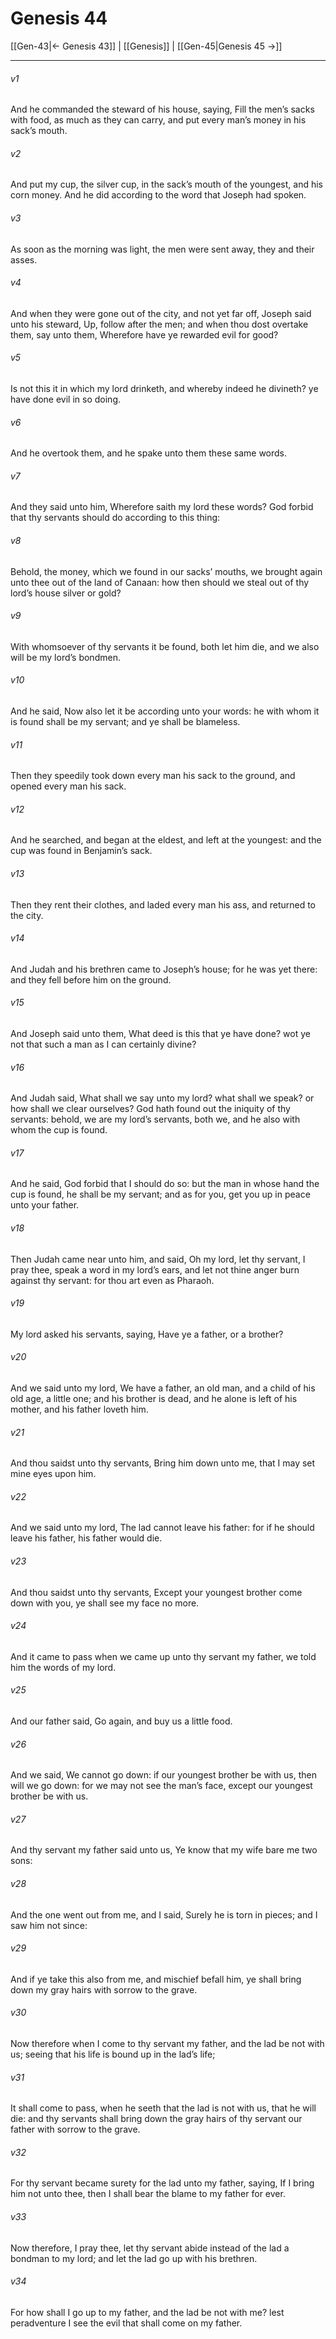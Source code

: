 # Genesis 44

[[Gen-43|← Genesis 43]] | [[Genesis]] | [[Gen-45|Genesis 45 →]]
***

###### v1
And he commanded the steward of his house, saying, Fill the men’s sacks with food, as much as they can carry, and put every man’s money in his sack’s mouth.
###### v2
And put my cup, the silver cup, in the sack’s mouth of the youngest, and his corn money. And he did according to the word that Joseph had spoken.
###### v3
As soon as the morning was light, the men were sent away, they and their asses.
###### v4
And when they were gone out of the city, and not yet far off, Joseph said unto his steward, Up, follow after the men; and when thou dost overtake them, say unto them, Wherefore have ye rewarded evil for good?
###### v5
Is not this it in which my lord drinketh, and whereby indeed he divineth? ye have done evil in so doing.
###### v6
And he overtook them, and he spake unto them these same words.
###### v7
And they said unto him, Wherefore saith my lord these words? God forbid that thy servants should do according to this thing:
###### v8
Behold, the money, which we found in our sacks’ mouths, we brought again unto thee out of the land of Canaan: how then should we steal out of thy lord’s house silver or gold?
###### v9
With whomsoever of thy servants it be found, both let him die, and we also will be my lord’s bondmen.
###### v10
And he said, Now also let it be according unto your words: he with whom it is found shall be my servant; and ye shall be blameless.
###### v11
Then they speedily took down every man his sack to the ground, and opened every man his sack.
###### v12
And he searched, and began at the eldest, and left at the youngest: and the cup was found in Benjamin’s sack.
###### v13
Then they rent their clothes, and laded every man his ass, and returned to the city.
###### v14
And Judah and his brethren came to Joseph’s house; for he was yet there: and they fell before him on the ground.
###### v15
And Joseph said unto them, What deed is this that ye have done? wot ye not that such a man as I can certainly divine?
###### v16
And Judah said, What shall we say unto my lord? what shall we speak? or how shall we clear ourselves? God hath found out the iniquity of thy servants: behold, we are my lord’s servants, both we, and he also with whom the cup is found.
###### v17
And he said, God forbid that I should do so: but the man in whose hand the cup is found, he shall be my servant; and as for you, get you up in peace unto your father.
###### v18
Then Judah came near unto him, and said, Oh my lord, let thy servant, I pray thee, speak a word in my lord’s ears, and let not thine anger burn against thy servant: for thou art even as Pharaoh.
###### v19
My lord asked his servants, saying, Have ye a father, or a brother?
###### v20
And we said unto my lord, We have a father, an old man, and a child of his old age, a little one; and his brother is dead, and he alone is left of his mother, and his father loveth him.
###### v21
And thou saidst unto thy servants, Bring him down unto me, that I may set mine eyes upon him.
###### v22
And we said unto my lord, The lad cannot leave his father: for if he should leave his father, his father would die.
###### v23
And thou saidst unto thy servants, Except your youngest brother come down with you, ye shall see my face no more.
###### v24
And it came to pass when we came up unto thy servant my father, we told him the words of my lord.
###### v25
And our father said, Go again, and buy us a little food.
###### v26
And we said, We cannot go down: if our youngest brother be with us, then will we go down: for we may not see the man’s face, except our youngest brother be with us.
###### v27
And thy servant my father said unto us, Ye know that my wife bare me two sons:
###### v28
And the one went out from me, and I said, Surely he is torn in pieces; and I saw him not since:
###### v29
And if ye take this also from me, and mischief befall him, ye shall bring down my gray hairs with sorrow to the grave.
###### v30
Now therefore when I come to thy servant my father, and the lad be not with us; seeing that his life is bound up in the lad’s life;
###### v31
It shall come to pass, when he seeth that the lad is not with us, that he will die: and thy servants shall bring down the gray hairs of thy servant our father with sorrow to the grave.
###### v32
For thy servant became surety for the lad unto my father, saying, If I bring him not unto thee, then I shall bear the blame to my father for ever.
###### v33
Now therefore, I pray thee, let thy servant abide instead of the lad a bondman to my lord; and let the lad go up with his brethren.
###### v34
For how shall I go up to my father, and the lad be not with me? lest peradventure I see the evil that shall come on my father. 
